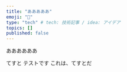 ```yaml
---
title: "あああああ"
emoji: "📘"
type: "tech" # tech: 技術記事 / idea: アイデア
topics: []
published: false
---
```


ああああああ

てすと
テストです
これは、てすとだ
